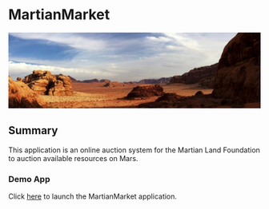 # MartianMarket

![marsimage](/frontend/martian-land.jpg)

## Summary

This application is an online auction system for the Martian Land Foundation to auction available resources on Mars.

### Demo App

Click [here](frontend/index.html) to launch the MartianMarket application.
